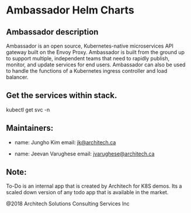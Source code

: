 # Ambassador Helm Charts

## Ambassador description
Ambassador is an open source, Kubernetes-native microservices API gateway built on the Envoy Proxy. Ambassador is built from the ground up to support multiple, independent teams that need to rapidly publish, monitor, and update services for end users. Ambassador can also be used to handle the functions of a Kubernetes ingress controller and load balancer.

## Get the services within stack.
kubectl get svc -n <namespace>


## Maintainers:
  - name: Jungho Kim
    email: jk@architech.ca
    
  - name: Jeevan Varughese 
    email: jvarughese@architech.ca
 
## Note:
To-Do is an internal app that is created by Architech for K8S demos. Its a scaled down version of any todo app that is available in the market.

@2018 Architech Solutions Consulting Services Inc
